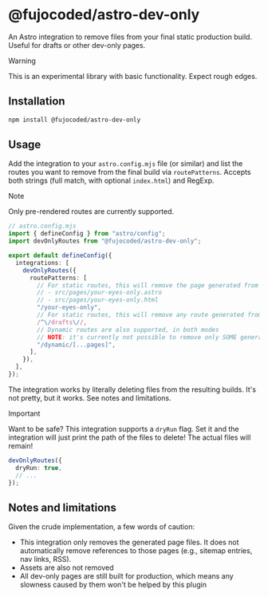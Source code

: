 # @fujocoded/astro-dev-only

An Astro integration to remove files from your final static production build.
Useful for drafts or other dev-only pages.

> [!WARNING]
> This is an experimental library with basic functionality. Expect
> rough edges.

## Installation

```sh
npm install @fujocoded/astro-dev-only
```

## Usage

Add the integration to your `astro.config.mjs` file (or similar) and list the
routes you want to remove from the final build via `routePatterns`. Accepts both
strings (full match, with optional `index.html`) and RegExp.

> [!NOTE]
> Only pre-rendered routes are currently supported.

```ts
// astro.config.mjs
import { defineConfig } from "astro/config";
import devOnlyRoutes from "@fujocoded/astro-dev-only";

export default defineConfig({
  integrations: [
    devOnlyRoutes({
      routePatterns: [
        // For static routes, this will remove the page generated from either
        // - src/pages/your-eyes-only.astro
        // - src/pages/your-eyes-only.html
        "/your-eyes-only",
        // For static routes, this will remove any route generated from within src/pages/drafts
        /^\/drafts\//,
        // Dynamic routes are also supported, in both modes
        // NOTE: it's currently not possible to remove only SOME generated paths from a route. PR welcome!
        "/dynamic/[...pages]",
      ],
    }),
  ],
});
```

The integration works by literally deleting files from the resulting builds.
It's not pretty, but it works. See notes and limitations.

> [!IMPORTANT]
> Want to be safe? This integration supports a `dryRun` flag. Set
> it and the integration will just print the path of the files to delete! The
> actual files will remain!
>
> ```ts
> devOnlyRoutes({
>   dryRun: true,
>   // ...
> });
> ```

## Notes and limitations

Given the crude implementation, a few words of caution:

- This integration only removes the generated page files. It does not
  automatically remove references to those pages (e.g., sitemap entries, nav
  links, RSS).
- Assets are also not removed
- All dev-only pages are still built for production, which means any slowness
  caused by them won't be helped by this plugin
